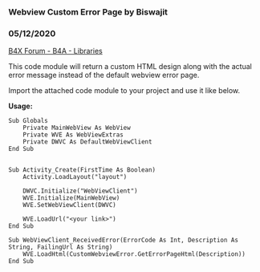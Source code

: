 ### Webview Custom Error Page by Biswajit
### 05/12/2020
[B4X Forum - B4A - Libraries](https://www.b4x.com/android/forum/threads/117639/)

This code module will return a custom HTML design along with the actual error message instead of the default webview error page.  
  
Import the attached code module to your project and use it like below.  
  
**Usage:**  

```B4X
Sub Globals  
    Private MainWebView As WebView  
    Private WVE As WebViewExtras  
    Private DWVC As DefaultWebViewClient  
End Sub  
  
  
Sub Activity_Create(FirstTime As Boolean)  
    Activity.LoadLayout("layout")  
   
    DWVC.Initialize("WebViewClient")  
    WVE.Initialize(MainWebView)  
    WVE.SetWebViewClient(DWVC)  
  
    WVE.LoadUrl("<your link>")  
End Sub  
  
Sub WebViewClient_ReceivedError(ErrorCode As Int, Description As String, FailingUrl As String)  
    WVE.LoadHtml(CustomWebviewError.GetErrorPageHtml(Description))  
End Sub
```